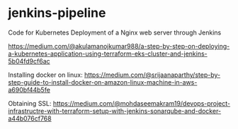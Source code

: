 # jenkins-pipeline

Code for Kubernetes Deployment of a Nginx web server through Jenkins


https://medium.com/@akulamanojkumar988/a-step-by-step-on-deploying-a-kubernetes-application-using-terraform-eks-cluster-and-jenkins-5b04fd9cf6ac

Installing docker on linux:
https://medium.com/@srijaanaparthy/step-by-step-guide-to-install-docker-on-amazon-linux-machine-in-aws-a690bf44b5fe


Obtaining SSL:
https://medium.com/@mohdaseemakram19/devops-project-infrastructre-with-terraform-setup-with-jenkins-sonarqube-and-docker-a44b076cf768
